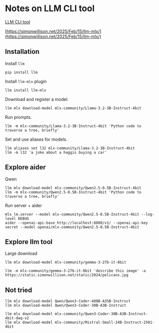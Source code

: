 # Notes on LLM CLI tool

[LLM CLI tool](https://llm.datasette.io/en/stable/)


[https://simonwillison.net/2025/Feb/15/llm-mlx/](https://simonwillison.net/2025/Feb/15/llm-mlx/)


## Installation


Install `llm`
```
pip install llm
```

Install `llm-mlx` plugin
```
llm install llm-mlx
```

Download and register a model.
```
llm mlx download-model mlx-community/Llama-3.2-3B-Instruct-4bit
```

Run prompts.
```
llm -m mlx-community/Llama-3.2-3B-Instruct-4bit 'Python code to traverse a tree, briefly'
```

Set and use aliases for models.
```
llm aliases set l32 mlx-community/Llama-3.2-3B-Instruct-4bit
llm -m l32 'a joke about a haggis buying a car'
```


## Explore aider


Qwen
```
llm mlx download-model mlx-community/Qwen2.5-0.5B-Instruct-4bit
llm -m mlx-community/Qwen2.5-0.5B-Instruct-4bit 'Python code to traverse a tree, briefly'
```

Run server + aider
```
mlx_lm.server --model mlx-community/Qwen2.5-0.5B-Instruct-4bit --log-level DEBUG
aider --openai-api-base http://localhost:8080/v1/ --openai-api-key secret --model openai/mlx-community/Qwen2.5-0.5B-Instruct-4bit
```


## Explore llm tool 

Large download
```
llm mlx download-model mlx-community/gemma-3-27b-it-8bit
```

```
llm -m mlx-community/gemma-3-27b-it-8bit 'describe this image' -a https://static.simonwillison.net/static/2024/pelicans.jpg
```



## Not tried


```
llm mlx download-model Qwen/Qwen3-Coder-480B-A35B-Instruct
llm mlx download-model Qwen/Qwen3-Coder-30B-A3B-Instruct
```
```
llm mlx download-model mlx-community/Qwen3-Coder-30B-A3B-Instruct-4bit-dwq-v2
llm mlx download-model mlx-community/Mistral-Small-24B-Instruct-2501-4bit
```

